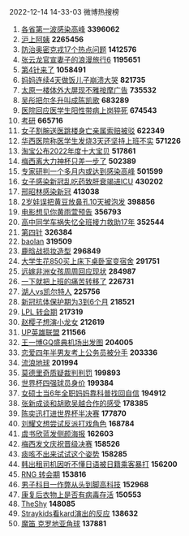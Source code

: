 2022-12-14 14-33-03 微博热搜榜

1. [各省第一波感染高峰](https://s.weibo.com//weibo?q=%23%E5%90%84%E7%9C%81%E7%AC%AC%E4%B8%80%E6%B3%A2%E6%84%9F%E6%9F%93%E9%AB%98%E5%B3%B0%23&t=31&band_rank=1&Refer=top)  **3396062**
2. [沪上阿姨](https://s.weibo.com//weibo?q=%E6%B2%AA%E4%B8%8A%E9%98%BF%E5%A7%A8&t=31&band_rank=2&Refer=top)  **2265456**
3. [防治奥密克戎17个热点问题](https://s.weibo.com//weibo?q=%23%E9%98%B2%E6%B2%BB%E5%A5%A5%E5%AF%86%E5%85%8B%E6%88%8E17%E4%B8%AA%E7%83%AD%E7%82%B9%E9%97%AE%E9%A2%98%23&t=31&band_rank=3&Refer=top)  **1412576**
4. [张云龙官宣妻子的浪漫旅行6](https://s.weibo.com//weibo?q=%23%E5%BC%A0%E4%BA%91%E9%BE%99%E5%AE%98%E5%AE%A3%E5%A6%BB%E5%AD%90%E7%9A%84%E6%B5%AA%E6%BC%AB%E6%97%85%E8%A1%8C6%23&t=31&band_rank=4&Refer=top)  **1195651**
5. [第4针来了](https://s.weibo.com//weibo?q=%23%E7%AC%AC4%E9%92%88%E6%9D%A5%E4%BA%86%23&t=31&band_rank=5&Refer=top)  **1058491**
6. [妈妈连续4天做饭儿子崩溃大哭](https://s.weibo.com//weibo?q=%23%E5%A6%88%E5%A6%88%E8%BF%9E%E7%BB%AD4%E5%A4%A9%E5%81%9A%E9%A5%AD%E5%84%BF%E5%AD%90%E5%B4%A9%E6%BA%83%E5%A4%A7%E5%93%AD%23&t=31&band_rank=6&Refer=top)  **821735**
7. [太原一楼体外大屏现不雅按摩广告](https://s.weibo.com//weibo?q=%23%E5%A4%AA%E5%8E%9F%E4%B8%80%E6%A5%BC%E4%BD%93%E5%A4%96%E5%A4%A7%E5%B1%8F%E7%8E%B0%E4%B8%8D%E9%9B%85%E6%8C%89%E6%91%A9%E5%B9%BF%E5%91%8A%23&t=31&band_rank=7&Refer=top)  **735532**
8. [吴彤把尔冬升叫成陈凯歌](https://s.weibo.com//weibo?q=%23%E5%90%B4%E5%BD%A4%E6%8A%8A%E5%B0%94%E5%86%AC%E5%8D%87%E5%8F%AB%E6%88%90%E9%99%88%E5%87%AF%E6%AD%8C%23&t=31&band_rank=8&Refer=top)  **683289**
9. [医院回应医学生阳性带病上岗猝死](https://s.weibo.com//weibo?q=%23%E5%8C%BB%E9%99%A2%E5%9B%9E%E5%BA%94%E5%8C%BB%E5%AD%A6%E7%94%9F%E9%98%B3%E6%80%A7%E5%B8%A6%E7%97%85%E4%B8%8A%E5%B2%97%E7%8C%9D%E6%AD%BB%23&t=31&band_rank=9&Refer=top)  **674543**
10. [考研](https://s.weibo.com//weibo?q=%23%E8%80%83%E7%A0%94%23&t=31&band_rank=10&Refer=top)  **665716**
11. [女子割腕送医跳楼身亡亲属索赔被驳](https://s.weibo.com//weibo?q=%23%E5%A5%B3%E5%AD%90%E5%89%B2%E8%85%95%E9%80%81%E5%8C%BB%E8%B7%B3%E6%A5%BC%E8%BA%AB%E4%BA%A1%E4%BA%B2%E5%B1%9E%E7%B4%A2%E8%B5%94%E8%A2%AB%E9%A9%B3%23&t=31&band_rank=11&Refer=top)  **622349**
12. [华西医院称医学生发烧3天还坚持上班不实](https://s.weibo.com//weibo?q=%23%E5%8D%8E%E8%A5%BF%E5%8C%BB%E9%99%A2%E7%A7%B0%E5%8C%BB%E5%AD%A6%E7%94%9F%E5%8F%91%E7%83%A73%E5%A4%A9%E8%BF%98%E5%9D%9A%E6%8C%81%E4%B8%8A%E7%8F%AD%E4%B8%8D%E5%AE%9E%23&t=31&band_rank=12&Refer=top)  **571226**
13. [淘宝公布2022年度十大宝贝](https://s.weibo.com//weibo?q=%23%E6%B7%98%E5%AE%9D%E5%85%AC%E5%B8%832022%E5%B9%B4%E5%BA%A6%E5%8D%81%E5%A4%A7%E5%AE%9D%E8%B4%9D%23&t=31&band_rank=13&Refer=top)  **517861**
14. [梅西离大力神杯只差一步了](https://s.weibo.com//weibo?q=%23%E6%A2%85%E8%A5%BF%E7%A6%BB%E5%A4%A7%E5%8A%9B%E7%A5%9E%E6%9D%AF%E5%8F%AA%E5%B7%AE%E4%B8%80%E6%AD%A5%E4%BA%86%23&t=31&band_rank=14&Refer=top)  **502389**
15. [专家研判一个多月内或达到感染高峰](https://s.weibo.com//weibo?q=%23%E4%B8%93%E5%AE%B6%E7%A0%94%E5%88%A4%E4%B8%80%E4%B8%AA%E5%A4%9A%E6%9C%88%E5%86%85%E6%88%96%E8%BE%BE%E5%88%B0%E6%84%9F%E6%9F%93%E9%AB%98%E5%B3%B0%23&t=31&band_rank=15&Refer=top)  **501599**
16. [女子感染新冠乱吃药致肝衰竭进ICU](https://s.weibo.com//weibo?q=%23%E5%A5%B3%E5%AD%90%E6%84%9F%E6%9F%93%E6%96%B0%E5%86%A0%E4%B9%B1%E5%90%83%E8%8D%AF%E8%87%B4%E8%82%9D%E8%A1%B0%E7%AB%AD%E8%BF%9BICU%23&t=31&band_rank=16&Refer=top)  **430202**
17. [邢昭林感染新冠](https://s.weibo.com//weibo?q=%23%E9%82%A2%E6%98%AD%E6%9E%97%E6%84%9F%E6%9F%93%E6%96%B0%E5%86%A0%23&t=31&band_rank=17&Refer=top)  **413038**
18. [2岁娃误把黄豆放鼻孔10天被泡发](https://s.weibo.com//weibo?q=%232%E5%B2%81%E5%A8%83%E8%AF%AF%E6%8A%8A%E9%BB%84%E8%B1%86%E6%94%BE%E9%BC%BB%E5%AD%9410%E5%A4%A9%E8%A2%AB%E6%B3%A1%E5%8F%91%23&t=31&band_rank=18&Refer=top)  **398856**
19. [电影想见你黄雨萱预告](https://s.weibo.com//weibo?q=%23%E7%94%B5%E5%BD%B1%E6%83%B3%E8%A7%81%E4%BD%A0%E9%BB%84%E9%9B%A8%E8%90%B1%E9%A2%84%E5%91%8A%23&t=31&band_rank=19&Refer=top)  **356793**
20. [高中同学车祸失忆全班接力救助17年](https://s.weibo.com//weibo?q=%23%E9%AB%98%E4%B8%AD%E5%90%8C%E5%AD%A6%E8%BD%A6%E7%A5%B8%E5%A4%B1%E5%BF%86%E5%85%A8%E7%8F%AD%E6%8E%A5%E5%8A%9B%E6%95%91%E5%8A%A917%E5%B9%B4%23&t=31&band_rank=20&Refer=top)  **352544**
21. [第四针](https://s.weibo.com//weibo?q=%23%E7%AC%AC%E5%9B%9B%E9%92%88%23&t=31&band_rank=21&Refer=top)  **326384**
22. [baolan](https://s.weibo.com//weibo?q=baolan&t=31&band_rank=22&Refer=top)  **319509**
23. [鹿晗战损妆造型](https://s.weibo.com//weibo?q=%23%E9%B9%BF%E6%99%97%E6%88%98%E6%8D%9F%E5%A6%86%E9%80%A0%E5%9E%8B%23&t=31&band_rank=23&Refer=top)  **296849**
24. [大学生花850买上床下桌卧室变宿舍](https://s.weibo.com//weibo?q=%23%E5%A4%A7%E5%AD%A6%E7%94%9F%E8%8A%B1850%E4%B9%B0%E4%B8%8A%E5%BA%8A%E4%B8%8B%E6%A1%8C%E5%8D%A7%E5%AE%A4%E5%8F%98%E5%AE%BF%E8%88%8D%23&t=31&band_rank=24&Refer=top)  **291751**
25. [远嫁非洲女孩周周回应现状](https://s.weibo.com//weibo?q=%23%E8%BF%9C%E5%AB%81%E9%9D%9E%E6%B4%B2%E5%A5%B3%E5%AD%A9%E5%91%A8%E5%91%A8%E5%9B%9E%E5%BA%94%E7%8E%B0%E7%8A%B6%23&t=31&band_rank=25&Refer=top)  **284987**
26. [一下就把上班的痛苦转移了](https://s.weibo.com//weibo?q=%23%E4%B8%80%E4%B8%8B%E5%B0%B1%E6%8A%8A%E4%B8%8A%E7%8F%AD%E7%9A%84%E7%97%9B%E8%8B%A6%E8%BD%AC%E7%A7%BB%E4%BA%86%23&t=31&band_rank=26&Refer=top)  **226731**
27. [湖人vs凯尔特人](https://s.weibo.com//weibo?q=%23%E6%B9%96%E4%BA%BAvs%E5%87%AF%E5%B0%94%E7%89%B9%E4%BA%BA%23&t=31&band_rank=27&Refer=top)  **225756**
28. [新冠抗体保护期为3到6个月](https://s.weibo.com//weibo?q=%23%E6%96%B0%E5%86%A0%E6%8A%97%E4%BD%93%E4%BF%9D%E6%8A%A4%E6%9C%9F%E4%B8%BA3%E5%88%B06%E4%B8%AA%E6%9C%88%23&t=31&band_rank=28&Refer=top)  **218521**
29. [LPL 转会期](https://s.weibo.com//weibo?q=LPL%20%E8%BD%AC%E4%BC%9A%E6%9C%9F&t=31&band_rank=29&Refer=top)  **217319**
30. [赵樱子想演小龙女](https://s.weibo.com//weibo?q=%23%E8%B5%B5%E6%A8%B1%E5%AD%90%E6%83%B3%E6%BC%94%E5%B0%8F%E9%BE%99%E5%A5%B3%23&t=31&band_rank=30&Refer=top)  **212619**
31. [UP英雄联盟](https://s.weibo.com//weibo?q=UP%E8%8B%B1%E9%9B%84%E8%81%94%E7%9B%9F&t=31&band_rank=31&Refer=top)  **211566**
32. [王一博GQ盛典机场出发图](https://s.weibo.com//weibo?q=%23%E7%8E%8B%E4%B8%80%E5%8D%9AGQ%E7%9B%9B%E5%85%B8%E6%9C%BA%E5%9C%BA%E5%87%BA%E5%8F%91%E5%9B%BE%23&t=31&band_rank=32&Refer=top)  **204005**
33. [恋爱四年半男友考上公务员被分手](https://s.weibo.com//weibo?q=%23%E6%81%8B%E7%88%B1%E5%9B%9B%E5%B9%B4%E5%8D%8A%E7%94%B7%E5%8F%8B%E8%80%83%E4%B8%8A%E5%85%AC%E5%8A%A1%E5%91%98%E8%A2%AB%E5%88%86%E6%89%8B%23&t=31&band_rank=33&Refer=top)  **203336**
34. [流浪地球](https://s.weibo.com//weibo?q=%E6%B5%81%E6%B5%AA%E5%9C%B0%E7%90%83&t=31&band_rank=34&Refer=top)  **201994**
35. [莫德里奇质疑裁判判罚](https://s.weibo.com//weibo?q=%23%E8%8E%AB%E5%BE%B7%E9%87%8C%E5%A5%87%E8%B4%A8%E7%96%91%E8%A3%81%E5%88%A4%E5%88%A4%E7%BD%9A%23&t=31&band_rank=35&Refer=top)  **199893**
36. [世界杯四强球员身价](https://s.weibo.com//weibo?q=%23%E4%B8%96%E7%95%8C%E6%9D%AF%E5%9B%9B%E5%BC%BA%E7%90%83%E5%91%98%E8%BA%AB%E4%BB%B7%23&t=31&band_rank=36&Refer=top)  **199384**
37. [女硕士当6年全职妈妈靠科普找回自信](https://s.weibo.com//weibo?q=%23%E5%A5%B3%E7%A1%95%E5%A3%AB%E5%BD%936%E5%B9%B4%E5%85%A8%E8%81%8C%E5%A6%88%E5%A6%88%E9%9D%A0%E7%A7%91%E6%99%AE%E6%89%BE%E5%9B%9E%E8%87%AA%E4%BF%A1%23&t=31&band_rank=37&Refer=top)  **194912**
38. [张新成谈和胡歌吴越合作的感受](https://s.weibo.com//weibo?q=%23%E5%BC%A0%E6%96%B0%E6%88%90%E8%B0%88%E5%92%8C%E8%83%A1%E6%AD%8C%E5%90%B4%E8%B6%8A%E5%90%88%E4%BD%9C%E7%9A%84%E6%84%9F%E5%8F%97%23&t=31&band_rank=38&Refer=top)  **178385**
39. [陈奕迅打进世界杯半决赛](https://s.weibo.com//weibo?q=%23%E9%99%88%E5%A5%95%E8%BF%85%E6%89%93%E8%BF%9B%E4%B8%96%E7%95%8C%E6%9D%AF%E5%8D%8A%E5%86%B3%E8%B5%9B%23&t=31&band_rank=39&Refer=top)  **177870**
40. [刘耀文想尝试反派打戏角色](https://s.weibo.com//weibo?q=%23%E5%88%98%E8%80%80%E6%96%87%E6%83%B3%E5%B0%9D%E8%AF%95%E5%8F%8D%E6%B4%BE%E6%89%93%E6%88%8F%E8%A7%92%E8%89%B2%23&t=31&band_rank=40&Refer=top)  **168784**
41. [虞书欣蓝发侧颜海报](https://s.weibo.com//weibo?q=%23%E8%99%9E%E4%B9%A6%E6%AC%A3%E8%93%9D%E5%8F%91%E4%BE%A7%E9%A2%9C%E6%B5%B7%E6%8A%A5%23&t=31&band_rank=41&Refer=top)  **162603**
42. [梅西发文庆祝晋级决赛](https://s.weibo.com//weibo?q=%23%E6%A2%85%E8%A5%BF%E5%8F%91%E6%96%87%E5%BA%86%E7%A5%9D%E6%99%8B%E7%BA%A7%E5%86%B3%E8%B5%9B%23&t=31&band_rank=42&Refer=top)  **158526**
43. [痰咳不出来试试这个姿势](https://s.weibo.com//weibo?q=%23%E7%97%B0%E5%92%B3%E4%B8%8D%E5%87%BA%E6%9D%A5%E8%AF%95%E8%AF%95%E8%BF%99%E4%B8%AA%E5%A7%BF%E5%8A%BF%23&t=31&band_rank=43&Refer=top)  **158285**
44. [韩出租司机因听不懂日语被日籍乘客暴打](https://s.weibo.com//weibo?q=%23%E9%9F%A9%E5%87%BA%E7%A7%9F%E5%8F%B8%E6%9C%BA%E5%9B%A0%E5%90%AC%E4%B8%8D%E6%87%82%E6%97%A5%E8%AF%AD%E8%A2%AB%E6%97%A5%E7%B1%8D%E4%B9%98%E5%AE%A2%E6%9A%B4%E6%89%93%23&t=31&band_rank=44&Refer=top)  **156200**
45. [RNG 转会期](https://s.weibo.com//weibo?q=RNG%20%E8%BD%AC%E4%BC%9A%E6%9C%9F&t=31&band_rank=45&Refer=top)  **153816**
46. [男子科目一作弊从头到脚高科技](https://s.weibo.com//weibo?q=%23%E7%94%B7%E5%AD%90%E7%A7%91%E7%9B%AE%E4%B8%80%E4%BD%9C%E5%BC%8A%E4%BB%8E%E5%A4%B4%E5%88%B0%E8%84%9A%E9%AB%98%E7%A7%91%E6%8A%80%23&t=31&band_rank=46&Refer=top)  **152968**
47. [康复后衣物上是否有病毒存活](https://s.weibo.com//weibo?q=%23%E5%BA%B7%E5%A4%8D%E5%90%8E%E8%A1%A3%E7%89%A9%E4%B8%8A%E6%98%AF%E5%90%A6%E6%9C%89%E7%97%85%E6%AF%92%E5%AD%98%E6%B4%BB%23&t=31&band_rank=47&Refer=top)  **150553**
48. [TheShy](https://s.weibo.com//weibo?q=TheShy&t=31&band_rank=48&Refer=top)  **148085**
49. [Straykids看kard演出的反应](https://s.weibo.com//weibo?q=%23Straykids%E7%9C%8Bkard%E6%BC%94%E5%87%BA%E7%9A%84%E5%8F%8D%E5%BA%94%23&t=31&band_rank=49&Refer=top)  **138632**
50. [魔笛 克罗地亚角球](https://s.weibo.com//weibo?q=%E9%AD%94%E7%AC%9B%20%E5%85%8B%E7%BD%97%E5%9C%B0%E4%BA%9A%E8%A7%92%E7%90%83&t=31&band_rank=50&Refer=top)  **137881**
